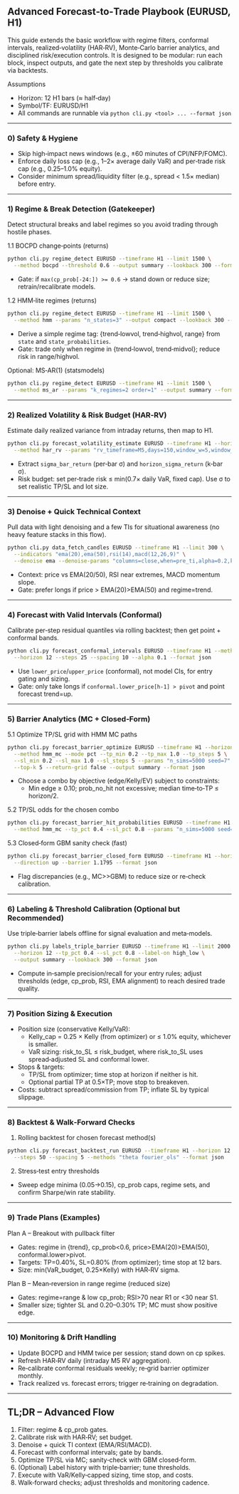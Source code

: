 ## Advanced Forecast‑to‑Trade Playbook (EURUSD, H1)

This guide extends the basic workflow with regime filters, conformal intervals, realized‑volatility (HAR‑RV), Monte‑Carlo barrier analytics, and disciplined risk/execution controls. It is designed to be modular: run each block, inspect outputs, and gate the next step by thresholds you calibrate via backtests.

Assumptions
- Horizon: 12 H1 bars (≈ half‑day)
- Symbol/TF: EURUSD/H1
- All commands are runnable via `python cli.py <tool> ... --format json`

---

### 0) Safety & Hygiene

- Skip high‑impact news windows (e.g., ±60 minutes of CPI/NFP/FOMC).
- Enforce daily loss cap (e.g., 1–2× average daily VaR) and per‑trade risk cap (e.g., 0.25–1.0% equity).
- Consider minimum spread/liquidity filter (e.g., spread < 1.5× median) before entry.

---

### 1) Regime & Break Detection (Gatekeeper)

Detect structural breaks and label regimes so you avoid trading through hostile phases.

1.1 BOCPD change‑points (returns)

```bash
python cli.py regime_detect EURUSD --timeframe H1 --limit 1500 \
  --method bocpd --threshold 0.6 --output summary --lookback 300 --format json
```

- Gate: if `max(cp_prob[-24:]) >= 0.6` → stand down or reduce size; retrain/recalibrate models.

1.2 HMM‑lite regimes (returns)

```bash
python cli.py regime_detect EURUSD --timeframe H1 --limit 1500 \
  --method hmm --params "n_states=3" --output compact --lookback 300 --format json
```

- Derive a simple regime tag: {trend‑lowvol, trend‑highvol, range} from `state` and `state_probabilities`.
- Gate: trade only when regime in {trend‑lowvol, trend‑midvol}; reduce risk in range/highvol.

Optional: MS‑AR(1) (statsmodels)
```bash
python cli.py regime_detect EURUSD --timeframe H1 --limit 1500 \
  --method ms_ar --params "k_regimes=2 order=1" --output summary --format json
```

---

### 2) Realized Volatility & Risk Budget (HAR‑RV)

Estimate daily realized variance from intraday returns, then map to H1.

```bash
python cli.py forecast_volatility_estimate EURUSD --timeframe H1 --horizon 12 \
  --method har_rv --params "rv_timeframe=M5,days=150,window_w=5,window_m=22" --format json
```

- Extract `sigma_bar_return` (per‑bar σ) and `horizon_sigma_return` (k‑bar σ).
- Risk budget: set per‑trade risk ≤ min(0.7× daily VaR, fixed cap). Use σ to set realistic TP/SL and lot size.

---

### 3) Denoise + Quick Technical Context

Pull data with light denoising and a few TIs for situational awareness (no heavy feature stacks in this flow).

```bash
python cli.py data_fetch_candles EURUSD --timeframe H1 --limit 300 \
  --indicators "ema(20),ema(50),rsi(14),macd(12,26,9)" \
  --denoise ema --denoise-params "columns=close,when=pre_ti,alpha=0.2,keep_original=true" --format json
```

- Context: price vs EMA(20/50), RSI near extremes, MACD momentum slope.
- Gate: prefer longs if price > EMA(20)>EMA(50) and regime=trend.

---

### 4) Forecast with Valid Intervals (Conformal)

Calibrate per‑step residual quantiles via rolling backtest; then get point + conformal bands.

```bash
python cli.py forecast_conformal_intervals EURUSD --timeframe H1 --method fourier_ols \
  --horizon 12 --steps 25 --spacing 10 --alpha 0.1 --format json
```

- Use `lower_price`/`upper_price` (conformal), not model CIs, for entry gating and sizing.
- Gate: only take longs if `conformal.lower_price[h-1] > pivot` and point forecast trend=up.

---

### 5) Barrier Analytics (MC + Closed‑Form)

5.1 Optimize TP/SL grid with HMM MC paths

```bash
python cli.py forecast_barrier_optimize EURUSD --timeframe H1 --horizon 12 \
  --method hmm_mc --mode pct --tp_min 0.2 --tp_max 1.0 --tp_steps 5 \
  --sl_min 0.2 --sl_max 1.0 --sl_steps 5 --params "n_sims=5000 seed=7" \
  --top-k 5 --return-grid false --output summary --format json
```

- Choose a combo by objective (edge/Kelly/EV) subject to constraints:
  - Min edge ≥ 0.10; prob_no_hit not excessive; median time‑to‑TP ≤ horizon/2.

5.2 TP/SL odds for the chosen combo

```bash
python cli.py forecast_barrier_hit_probabilities EURUSD --timeframe H1 --horizon 12 \
  --method hmm_mc --tp_pct 0.4 --sl_pct 0.8 --params "n_sims=5000 seed=7" --format json
```

5.3 Closed‑form GBM sanity check (fast)

```bash
python cli.py forecast_barrier_closed_form EURUSD --timeframe H1 --horizon 12 \
  --direction up --barrier 1.1795 --format json
```

- Flag discrepancies (e.g., MC>>GBM) to reduce size or re‑check calibration.

---

### 6) Labeling & Threshold Calibration (Optional but Recommended)

Use triple‑barrier labels offline for signal evaluation and meta‑models.

```bash
python cli.py labels_triple_barrier EURUSD --timeframe H1 --limit 2000 \
  --horizon 12 --tp_pct 0.4 --sl_pct 0.8 --label-on high_low \
  --output summary --lookback 300 --format json
```

- Compute in‑sample precision/recall for your entry rules; adjust thresholds (edge, cp_prob, RSI, EMA alignment) to reach desired trade quality.

---

### 7) Position Sizing & Execution

- Position size (conservative Kelly/VaR):
  - Kelly_cap = 0.25 × Kelly (from optimizer) or ≤ 1.0% equity, whichever is smaller.
  - VaR sizing: risk_to_SL ≤ risk_budget, where risk_to_SL uses spread‑adjusted SL and conformal lower.
- Stops & targets:
  - TP/SL from optimizer; time stop at horizon if neither is hit.
  - Optional partial TP at 0.5×TP; move stop to breakeven.
- Costs: subtract spread/commission from TP; inflate SL by typical slippage.

---

### 8) Backtest & Walk‑Forward Checks

1) Rolling backtest for chosen forecast method(s)

```bash
python cli.py forecast_backtest_run EURUSD --timeframe H1 --horizon 12 \
  --steps 50 --spacing 5 --methods "theta fourier_ols" --format json
```

2) Stress‑test entry thresholds
- Sweep edge minima (0.05→0.15), cp_prob caps, regime sets, and confirm Sharpe/win rate stability.

---

### 9) Trade Plans (Examples)

Plan A – Breakout with pullback filter
- Gates: regime in {trend}, cp_prob<0.6, price>EMA(20)>EMA(50), conformal.lower>pivot.
- Targets: TP=0.40%, SL=0.80% (from optimizer); time stop at 12 bars.
- Size: min(VaR_budget, 0.25×Kelly) with HAR‑RV sigma.

Plan B – Mean‑reversion in range regime (reduced size)
- Gates: regime=range & low cp_prob; RSI>70 near R1 or <30 near S1.
- Smaller size; tighter SL and 0.20–0.30% TP; MC must show positive edge.

---

### 10) Monitoring & Drift Handling

- Update BOCPD and HMM twice per session; stand down on cp spikes.
- Refresh HAR‑RV daily (intraday M5 RV aggregation).
- Re‑calibrate conformal residuals weekly; re‑grid barrier optimizer monthly.
- Track realized vs. forecast errors; trigger re‑training on degradation.

---

## TL;DR – Advanced Flow

1) Filter: regime & cp_prob gates.  
2) Calibrate risk with HAR‑RV; set budget.  
3) Denoise + quick TI context (EMA/RSI/MACD).  
4) Forecast with conformal intervals; gate by bands.  
5) Optimize TP/SL via MC; sanity‑check with GBM closed‑form.  
6) (Optional) Label history with triple‑barrier; tune thresholds.  
7) Execute with VaR/Kelly‑capped sizing, time stop, and costs.  
8) Walk‑forward checks; adjust thresholds and monitoring cadence.

